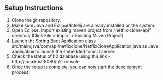 ## Setup Instructions
1. Clone the git repository. 
2. Make sure Java and Eclipse/Intellij are already installed on the system.
3. Open Eclipse. Import existing maven project from “netflix-clone-api” directory (Click File > Import > Existing Maven Project)
4. Launch the Spring Boot Application class src/main/java/com/api/netflixclone/NetflixCloneApplication.java as Java application to launch the embedded tomcat server.
5. Check the status of h2 database using this link - http://localhost:8080/h2-console
6. Once the setup is complete, you can now start the development process.
